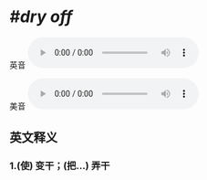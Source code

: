 # ***\#dry off*** 
英音
<audio src="./media/dry off1_AAC.aac" controls="controls"></audio>

美音
<audio src="./media/dry off2_AAC.aac" controls="controls"></audio>



  

英文释义
---
### 1.**(使) 变干；(把…) 弄干**  


